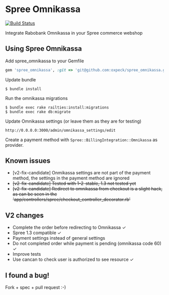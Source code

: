 Spree Omnikassa 
===============

[![Build Status](https://travis-ci.org/oxpeck/spree_omnikassa.png?branch=master)](https://travis-ci.org/oxpeck/spree_omnikassa)

Integrate Rabobank Omnikassa in your Spree commerce webshop


Using Spree Omnikassa
---------------------
Add spree_omnikassa to your Gemfile

```ruby
gem 'spree_omnikassa', :git => 'git@github.com:oxpeck/spree_omnikassa.git'
```

Update bundle

	$ bundle install

Run the omnikassa migrations

	$ bundle exec rake railties:install:migrations
	$ bundle exec rake db:migrate

Update Omnikassa settings (or leave them as they are for testing)

	http://0.0.0.0:3000/admin/omnikassa_settings/edit

Create a payment method with `Spree::BillingIntegration::Omnikassa` as provider.

Known issues
------------
* [v2-fix-candidate] Onmikassa settings are not part of the payment method, the settings in the payment method are ignored
* ~~[v2-fix-candidate] Tested with 1-2-stable, 1.3 not tested yet~~
* ~~[v2-fix-candidate] Redirect to omnikassa from checkout is a slight hack, as can be seen in the 'app/controllers/spree/checkout_controller_decorator.rb'~~

V2 changes
----------
* Complete the order before redirecting to Omnikassa ✓
* Spree 1.3 compatible ✓
* Payment settings instead of general settings
* Do not completed order while payment is pending (omnikassa code 60) ✓
* Improve tests
* Use cancan to check user is authorized to see resource ✓

I found a bug!
--------------

Fork + spec + pull request :-)
